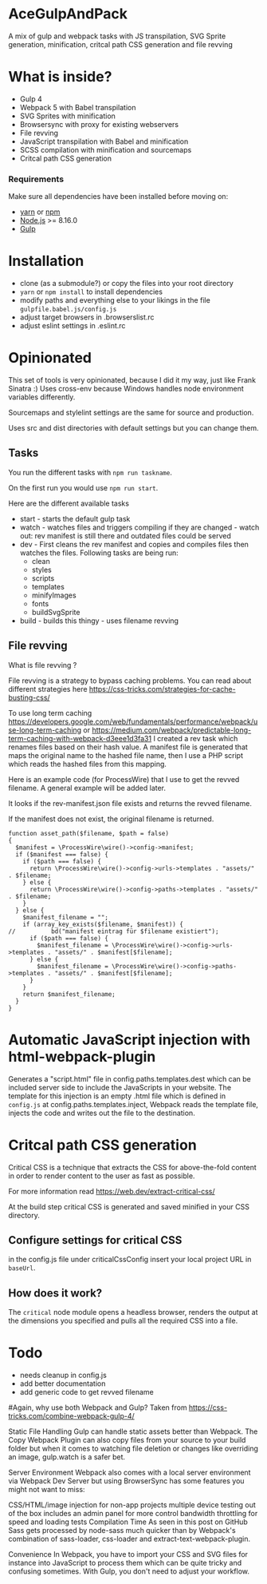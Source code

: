 # AceGulpAndPack
A mix of gulp and webpack tasks with JS transpilation, SVG Sprite generation, minification, critcal path CSS generation and file revving

# What is inside?
* Gulp 4
* Webpack 5 with Babel transpilation
* SVG Sprites with minification
* Browsersync with proxy for existing webservers
* File revving
* JavaScript transpilation with Babel and minification
* SCSS compilation with minification and sourcemaps
* Critcal path CSS generation

### Requirements
Make sure all dependencies have been installed before moving on:

* [yarn](https://yarnpkg.com/lang/en/) or [npm](https://www.npmjs.com/get-npm)
* [Node.js](https://nodejs.org/en/download/) >= 8.16.0
* [Gulp](http://gulpjs.com/)

# Installation
- clone (as a submodule?) or copy the files into your root directory
- `yarn` or `npm install` to install dependencies
- modify paths and everything else to your likings in the file `gulpfile.babel.js/config.js`
- adjust target browsers in .browserslist.rc
- adjust eslint settings in .eslint.rc

# Opinionated
This set of tools is very opinionated, because I did it my way, just like Frank Sinatra :)
Uses cross-env because Windows handles node environment variables differently.

Sourcemaps and stylelint settings are the same for source and production.

Uses src and dist directories with default settings but you can change them. 

## Tasks
You run the different tasks with `npm run taskname`.

On the first run you would use `npm run start`.

Here are the different available tasks
* start - starts the default gulp task
* watch -  watches files and triggers compiling if they are changed - watch out: rev manifest is still there and outdated files could be served
* dev - First cleans the rev manifest and copies and compiles files then watches the files. Following tasks are being run:
  * clean
  * styles
  * scripts
  * templates
  * minifyImages
  * fonts
  * buildSvgSprite
* build - builds this thingy - uses filename revving

## File revving
What is file revving ? 

File revving is a strategy to bypass caching problems.
You can read about different strategies here https://css-tricks.com/strategies-for-cache-busting-css/

To use long term caching https://developers.google.com/web/fundamentals/performance/webpack/use-long-term-caching 
or https://medium.com/webpack/predictable-long-term-caching-with-webpack-d3eee1d3fa31 
I created a rev task which renames files based on their hash value.
A manifest file is generated that maps the original name to the hashed file name, then I use a PHP script which reads the hashed files from this mapping.

Here is an example code (for ProcessWire) that I use to get the revved filename. A general example will be added later.

It looks if the rev-manifest.json file exists and returns the revved filename.

If the manifest does not exist, the original filename is returned.

```
function asset_path($filename, $path = false)
{
  $manifest = \ProcessWire\wire()->config->manifest;
  if ($manifest === false) {
    if ($path === false) {
      return \ProcessWire\wire()->config->urls->templates . "assets/" . $filename;
    } else {
      return \ProcessWire\wire()->config->paths->templates . "assets/" . $filename;
    }
  } else {
    $manifest_filename = "";
    if (array_key_exists($filename, $manifest)) {
//          bd("manifest eintrag für $filename existiert");
      if ($path === false) {
        $manifest_filename = \ProcessWire\wire()->config->urls->templates . "assets/" . $manifest[$filename];
      } else {
        $manifest_filename = \ProcessWire\wire()->config->paths->templates . "assets/" . $manifest[$filename];
      }
    }
    return $manifest_filename;
  }
}
```

# Automatic JavaScript injection with html-webpack-plugin

Generates a "script.html" file in config.paths.templates.dest which can be included server side to include the JavaScripts in your website.
The template for this injection is an empty .html file which is defined in `config.js` at config.paths.templates.inject,
Webpack reads the template file, injects the code and writes out the file to the destination.

# Critcal path CSS generation
Critical CSS is a technique that extracts the CSS for above-the-fold content in order to render content to the user as fast as possible.

For more information read https://web.dev/extract-critical-css/

At the build step critical CSS is generated and saved minified in your CSS directory.

## Configure settings for critical CSS

in the config.js file under criticalCssConfig insert your local project URL in `baseUrl`.

## How does it work?
The `critical` node module opens a headless browser, renders the output at the dimensions you specified and pulls all the required CSS into a file.

# Todo
 * needs cleanup in config.js 
 * add better documentation
 * add generic code to get revved filename

#Again, why use both Webpack and Gulp?
Taken from https://css-tricks.com/combine-webpack-gulp-4/

Static File Handling
Gulp can handle static assets better than Webpack. The Copy Webpack Plugin can also copy files from your source to your build folder but when it comes to watching file deletion or changes like overriding an image, gulp.watch is a safer bet.

Server Environment
Webpack also comes with a local server environment via Webpack Dev Server but using BrowserSync has some features you might not want to miss:

CSS/HTML/image injection for non-app projects
multiple device testing out of the box
includes an admin panel for more control
bandwidth throttling for speed and loading tests
Compilation Time
As seen in this post on GitHub Sass gets processed by node-sass much quicker than by Webpack's combination of sass-loader, css-loader and extract-text-webpack-plugin.

Convenience
In Webpack, you have to import your CSS and SVG files for instance into JavaScript to process them which can be quite tricky and confusing sometimes. With Gulp, you don't need to adjust your workflow.
